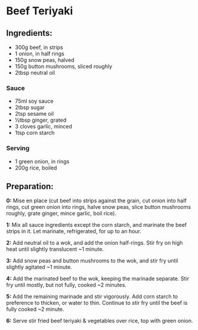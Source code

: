 Beef Teriyaki
==========

## Ingredients:

- 300g beef, in strips
- 1 onion, in half rings
- 150g snow peas, halved
- 150g button mushrooms, sliced roughly
- 2tbsp neutral oil

### Sauce

- 75ml soy sauce
- 2tbsp sugar
- 2tsp sesame oil
- ½tbsp ginger, grated
- 3 cloves garlic, minced
- 1tsp corn starch

### Serving

- 1 green onion, in rings
- 200g rice, boiled

## Preparation:

**0:** Mise en place (cut beef into strips against the grain, cut onion into half rings, cut green onion into rings, halve snow peas, slice button mushrooms roughly, grate ginger, mince garlic, boil rice).

**1:** Mix all sauce ingredients except the corn starch, and marinate the beef strips in it. Let marinate, refrigerated, for up to an hour.

**2:** Add neutral oil to a wok, and add the onion half-rings. Stir fry on high heat until slightly translucent ~1 minute.

**3:** Add snow peas and button mushrooms to the wok, and stir fry until slightly agitated ~1 minute.

**4:** Add the marinated beef to the wok, keeping the marinade separate. Stir fry until mostly, but not fully, cooked ~2 minutes.

**5:** Add the remaining marinade and stir vigorously. Add corn starch to preference to thicken, or water to thin. Continue to stir fry until the beef is fully cooked ~2 minute.

**6:** Serve stir fried beef teriyaki & vegetables over rice, top with green onion.